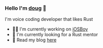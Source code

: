 ### Hello I'm <a href="https://dougrudolph.com">doug</a> 👋

I'm voice coding developer that likes Rust 

- 👨‍🔬 I'm currently working on <a href="https://github.com/11/iosboy">iOSBoy</a>
- 😬 I'm currently looking for a Rust mentor 
- 📖 Read my blog <a href="https://dougrudolph.com">here</a>
